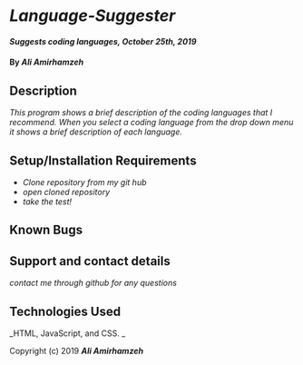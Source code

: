 # _Language-Suggester_

#### _Suggests coding languages, October 25th, 2019_

#### By _**Ali Amirhamzeh**_

## Description

_This program shows a brief description of the coding languages that I recommend. When you select a coding language from the drop down menu it shows a brief description of each language._

## Setup/Installation Requirements

* _Clone repository from my git hub_
* _open cloned repository_
* _take the test!_




## Known Bugs


## Support and contact details

_contact me through github for any questions_

## Technologies Used

_HTML, JavaScript, and CSS. _


Copyright (c) 2019 **_Ali Amirhamzeh_**
